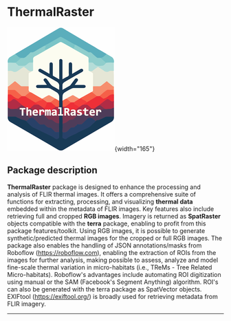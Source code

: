 # ThermalRaster

![](man/logo/ThermalRaster_Logo_250.png){width="165"}

## Package description

**ThermalRaster** package is designed to enhance the processing and analysis of FLIR thermal images. It offers a comprehensive suite of functions for extracting, processing, and visualizing **thermal data** embedded within the metadata of FLIR images. Key features also include retrieving full and cropped **RGB images**. Imagery is returned as **SpatRaster** objects compatible with the **terra** package, enabling to profit from this package features/toolkit. Using RGB images, it is possible to generate synthetic/predicted thermal images for the cropped or full RGB images. The package also enables the handling of JSON annotations/masks from Roboflow (<https://roboflow.com>), enabling the extraction of ROIs from the images for further analysis, making possible to assess, analyze and model fine-scale thermal variation in micro-habitats (i.e., TReMs - Tree Related Micro-habitats). Roboflow's advantages include automating ROI digitization using manual or the SAM (Facebook's Segment Anything) algorithm. ROI's can also be generated with the terra package as SpatVector objects. EXIFtool (<https://exiftool.org/>) is broadly used for retrieving metadata from FLIR imagery.

------------------------------------------------------------------------
